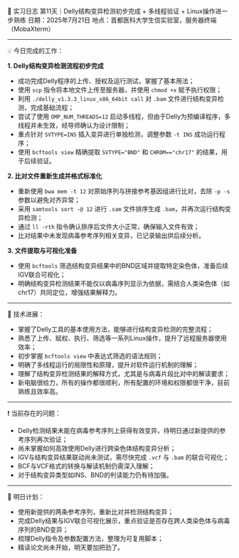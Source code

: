 🧬 实习日志 第11天｜Delly结构变异检测初步完成 + 多线程验证 + Linux操作进一步熟练
日期：2025年7月21日
地点：首都医科大学生信实验室，服务器终端（MobaXterm）

---

💡 今日完成的工作：

**1. Delly结构变异检测流程初步完成**

* 成功完成Delly程序的上传、授权及运行测试，掌握了基本用法；
* 使用 `scp` 指令将本地文件上传至服务器，并使用 `chmod +x` 赋予执行权限；
* 利用 `./delly_v1.3.3_linux_x86_64bit call` 对 `.bam` 文件进行结构变异检测，完成基础流程；
* 尝试了使用 `OMP_NUM_THREADS=12` 启动多线程，但由于Delly为预编译程序，多线程并未生效，经导师确认为设计限制；
* 重点针对 `SVTYPE=INS` 插入变异进行单独检测，调整参数 `-t INS` 成功运行程序；
* 使用 `bcftools view` 精确提取 `SVTYPE="BND"` 和 `CHROM=="chr17"` 的结果，用于后续验证。

**2. 比对文件重新生成并格式标准化**

* 重新使用 `bwa mem -t 12` 对原始序列与拼接参考基因组进行比对，去除 `-p -s` 参数以避免对齐异常；
* 采用 `samtools sort -@ 12` 进行 `.sam` 文件排序生成 `.bam`，并再次运行结构变异检测；
* 通过 `ll -rth` 指令确认排序后文件大小正常，确保输入文件有效；
* 比对结果中未发现病毒参考序列相关变异，已记录输出供后续分析。

**3. 文件提取与可视化准备**

* 使用 `bcftools` 筛选结构变异结果中的BND区域并提取特定染色体，准备后续IGV联合可视化；
* 明确结构变异检测结果不能仅以病毒序列显示为依据，需结合人类染色体（如chr17）共同定位，增强结果解释力。

---

📌 技术进展：

* 掌握了Delly工具的基本使用方法，能够进行结构变异检测的完整流程；
* 熟悉了上传、赋权、执行、筛选等一系列Linux操作，提升了远程服务器使用效率；
* 初步掌握 `bcftools view` 中表达式筛选的语法规则；
* 明确了多线程运行的局限性和原理，提升对软件运行机制的理解；
* 理解了结构变异检测结果的解释方式，尤其是与病毒片段比对中的解读要求；
* 新电脑很给力，所有的操作都很顺利，所有配置的环境和权限都很干净，目前熟练且效率高。

---

❗ 当前存在的问题：

* Delly检测结果未能在病毒参考序列上获得有效变异，待明日通过新提供的参考序列再次验证；
* 尚未掌握如何高效使用Delly进行跨染色体结构变异分析；
* IGV与结构变异结果联动尚未测试，需尽快完成 `.vcf` 与 `.bam` 的联合可视化；
* BCF与VCF格式的转换与解读机制仍需深入理解；
* 对于结构变异类型如INS、BND的判读能力仍有待加强。

---

🎯 明日计划：

* 使用新提供的两条参考序列，重新比对并检测结构变异；
* 完成Delly结果与IGV联合可视化展示，重点验证是否存在跨人类染色体与病毒序列的BND变异；
* 梳理Delly指令及参数配置方法，整理为可复用脚本；
* 精读论文尚未开始，明天要加把劲了。
